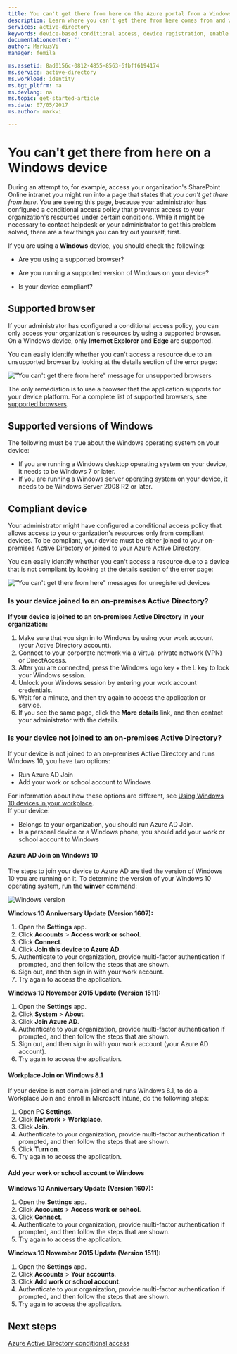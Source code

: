 ```yaml
---
title: You can't get there from here on the Azure portal from a Windows device| Microsoft Docs
description: Learn where you can't get there from here comes from and what you could check to avoid running into this dialog.
services: active-directory
keywords: device-based conditional access, device registration, enable device registration, device registration and MDM
documentationcenter: ''
author: MarkusVi
manager: femila

ms.assetid: 8ad0156c-0812-4855-8563-6fbff6194174
ms.service: active-directory
ms.workload: identity
ms.tgt_pltfrm: na
ms.devlang: na
ms.topic: get-started-article
ms.date: 07/05/2017
ms.author: markvi

---
```

# You can't get there from here on a Windows device

During an attempt to, for example, access your organization's SharePoint Online intranet you might run into a page that states that *you can't get there from here*. You are seeing this page, because your administrator has configured a conditional access policy that prevents access to your organization's resources under certain conditions. While it might be necessary to contact helpdesk or your administrator to get this problem solved, there are a few things you can try out yourself, first.

If you are using a **Windows** device, you should check the following:

- Are you using a supported browser?

- Are you running a supported version of Windows on your device?

- Is your device compliant?






## Supported browser

If your administrator has configured a conditional access policy, you can only access your organization's resources by using a supported browser. On a Windows device, only **Internet Explorer** and **Edge** are supported.

You can easily identify whether you can't access a resource due to an unsupported browser by looking at the details section of the error page:

!["You can't get there from here" message for unsupported browsers](./media/active-directory-conditional-access-device-remediation/02.png "Scenario")

The only remediation is to use a browser that the application supports for your device platform. For a complete list of supported browsers, see [supported browsers](active-directory-conditional-access-supported-apps.md#supported-browsers-for-device-based-policies).  


## Supported versions of Windows

The following must be true about the Windows operating system on your device: 

- If you are running a Windows desktop operating system on your device, it needs to be Windows 7 or later.
- If you are running a Windows server operating system on your device, it needs to be Windows Server 2008 R2 or later. 


## Compliant device

Your administrator might have configured a conditional access policy that allows access to your organization's resources only from compliant devices. To be compliant, your device must be either joined to your on-premises Active Directory or joined to your Azure Active Directory.

You can easily identify whether you can't access a resource due to a device that is not compliant by looking at the details section of the error page:
 
!["You can't get there from here" messages for unregistered devices](./media/active-directory-conditional-access-device-remediation/01.png "Scenario")


### Is your device joined to an on-premises Active Directory?

**If your device is joined to an on-premises Active Directory in your organization:**

1. Make sure that you sign in to Windows by using your work account (your Active Directory account).
2. Connect to your corporate network via a virtual private network (VPN) or DirectAccess.
3. After you are connected, press the Windows logo key + the L key to lock your Windows session.
4. Unlock your Windows session by entering your work account credentials.
5. Wait for a minute, and then try again to access the application or service.
6. If you see the same page, click the **More details** link, and then contact your administrator with the details.


### Is your device not joined to an on-premises Active Directory?

If your device is not joined to an on-premises Active Directory and runs Windows 10, you have two options:

* Run Azure AD Join
* Add your work or school account to Windows

For information about how these options are different, see [Using Windows 10 devices in your workplace](active-directory-azureadjoin-windows10-devices.md).  
If your device:

- Belongs to your organization, you should run Azure AD Join.
- Is a personal device or a Windows phone, you should add your work or school account to Windows 



#### Azure AD Join on Windows 10

The steps to join your device to Azure AD are tied the version of Windows 10 you are running on it. To determine the version of your Windows 10 operating system, run the **winver** command: 

![Windows version](./media/active-directory-conditional-access-device-remediation/03.png )


**Windows 10 Anniversary Update (Version 1607):**

1. Open the **Settings** app.
2. Click **Accounts** > **Access work or school**.
3. Click **Connect**.
4. Click **Join this device to Azure AD**.
5. Authenticate to your organization, provide multi-factor authentication if prompted, and then follow the steps that are shown.
6. Sign out, and then sign in with your work account.
7. Try again to access the application.

**Windows 10 November 2015 Update (Version 1511):**

1. Open the **Settings** app.
2. Click **System** > **About**.
3. Click **Join Azure AD**.
4. Authenticate to your organization, provide multi-factor authentication if prompted, and then follow the steps that are shown.
5. Sign out, and then sign in with your work account (your Azure AD account).
6. Try again to access the application.


#### Workplace Join on Windows 8.1

If your device is not domain-joined and runs Windows 8.1, to do a Workplace Join and enroll in Microsoft Intune, do the following steps:

1. Open **PC Settings**.
2. Click **Network** > **Workplace**.
3. Click **Join**.
4. Authenticate to your organization, provide multi-factor authentication if prompted, and then follow the steps that are shown.
5. Click **Turn on**.
6. Try again to access the application.



#### Add your work or school account to Windows 


**Windows 10 Anniversary Update (Version 1607):**

1. Open the **Settings** app.
2. Click **Accounts** > **Access work or school**.
3. Click **Connect**.
4. Authenticate to your organization, provide multi-factor authentication if prompted, and then follow the steps that are shown.
5. Try again to access the application.


**Windows 10 November 2015 Update (Version 1511):**

1. Open the **Settings** app.
2. Click **Accounts** > **Your accounts**.
3. Click **Add work or school account**.
4. Authenticate to your organization, provide multi-factor authentication if prompted, and then follow the steps that are shown.
5. Try again to access the application.





## Next steps
[Azure Active Directory conditional access](active-directory-conditional-access.md)

